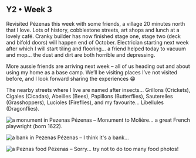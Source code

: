 ## Y2 • Week 3
Revisited Pézenas this week with some friends, a village 20 minutes north that I love. Lots of history, cobblestone streets, art shops and lunch at a lovely café. Cranky builder has now finished stage one, stage two (deck and bifold doors) will happen end of October. Electrician starting next week after which I will start tiling and flooring… a friend helped today to vacuum and mop… the dust and dirt are both horrible and depressing.

More aussie friends are arriving next week – all of us heading out and about using my home as a base camp. We’ll be visiting places I’ve not visited before, and I look forward sharing the experiences 😁

The nearby streets where I live are named after insects… Grillons (Crickets), Cigales (Cicadas), Abeilles (Bees), Papillons (Butterflies), Sauterelles (Grasshoppers), Lucioles (Fireflies), and my favourite… Libellules (Dragonflies).

![a monument in Pezenas](https://github.com/user-attachments/assets/eb159542-3166-4664-8b77-533233f086dd)
Pézenas – Monument to Molière... a great French playwright (born 1622).

![a bank in Pezenas](https://github.com/user-attachments/assets/388f07c0-498a-4bac-936f-5afebc1dc899)
Pézenas – I think it's a bank...

![a Peznas food](https://github.com/user-attachments/assets/225ed924-3fc8-42ca-80dc-c08c08daca0e)
Pézenas – Sorry... try not to do too many food photos!
